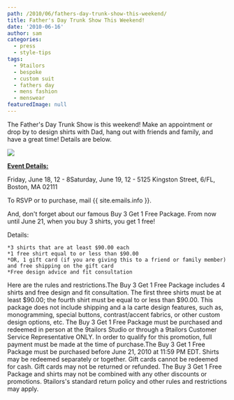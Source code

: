```yaml
---
path: /2010/06/fathers-day-trunk-show-this-weekend/
title: Father's Day Trunk Show This Weekend!
date: '2010-06-16'
author: sam
categories:
  - press
  - style-tips
tags:
  - 9tailors
  - bespoke
  - custom suit
  - fathers day
  - mens fashion
  - menswear
featuredImage: null
---
```

The Father's Day Trunk Show is this weekend! Make an appointment or drop by to design shirts with Dad, hang out with friends and family, and have a great time! Details are below. 

[![](http://3.bp.blogspot.com/_20LDsLnO2rk/TBkIKyccFrI/AAAAAAAAAQ8/0muWEA-_ZS0/s320/fathersday_9tailors_20100507.jpg)](http://3.bp.blogspot.com/_20LDsLnO2rk/TBkIKyccFrI/AAAAAAAAAQ8/0muWEA-_ZS0/s1600/fathersday_9tailors_20100507.jpg)

[**Event Details:**](http://3.bp.blogspot.com/_20LDsLnO2rk/TAZ-G-6rcvI/AAAAAAAAAHc/MOlGUSoKS_I/s1600/fathersday_9tailors_20100507.jpg)

Friday, June 18, 12 - 8Saturday, June 19, 12 - 5125 Kingston Street, 6/FL, Boston, MA 02111

To RSVP or to purchase, mail {{ site.emails.info }}.

 And, don't forget about our famous Buy 3 Get 1 Free Package. From now until June 21, when you buy 3 shirts, you get 1 free!

Details:

	*3 shirts that are at least $90.00 each 
	*1 free shirt equal to or less than $90.00
	*OR, 1 gift card (if you are giving this to a friend or family member) and free shipping on the gift card 
	*Free design advice and fit consultation

Here are the rules and restrictions.The Buy 3 Get 1 Free Package includes 4 shirts and free design and fit consultation. The first three shirts must be at least $90.00; the fourth shirt must be equal to or less than $90.00. This package does not include shipping and a la carte design features, such as, monogramming, special buttons, contrast/accent fabrics, or other custom design options, etc. The Buy 3 Get 1 Free Package must be purchased and redeemed in person at the 9tailors Studio or through a 9tailors Customer Service Representative ONLY. In order to qualify for this promotion, full payment must be made at the time of purchase.The Buy 3 Get 1 Free Package must be purchased before June 21, 2010 at 11:59 PM EDT. Shirts may be redeemed separately or together. Gift cards cannot be redeemed for cash. Gift cards may not be returned or refunded. The Buy 3 Get 1 Free Package and shirts may not be combined with any other discounts or promotions. 9tailors's standard return policy and other rules and restrictions may apply.